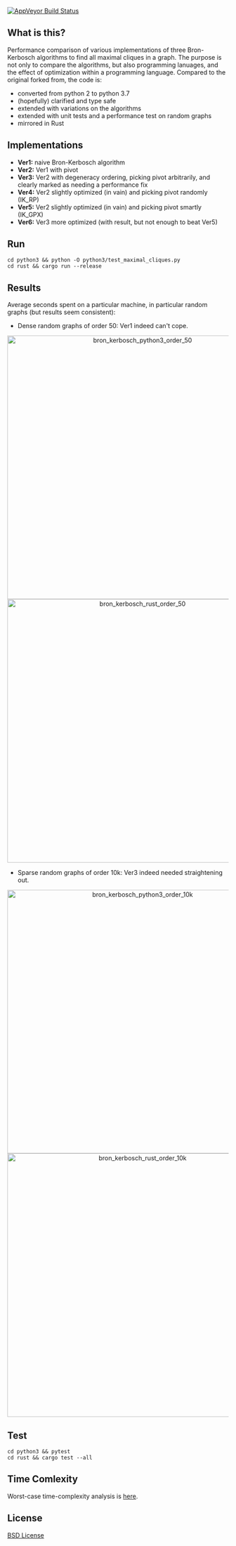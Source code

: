 [![AppVeyor Build Status](https://ci.appveyor.com/api/projects/status/github/ssomers/bron-kerbosch?svg=true&branch=master)](https://ci.appveyor.com/project/ssomers/bron-kerbosch)

## What is this?

Performance comparison of various implementations of three Bron-Kerbosch algorithms to find all maximal cliques in a graph.
The purpose is not only to compare the algorithms, but also programming lanuages, and the effect of optimization within a programming language.
Compared to the original forked from, the code is:
* converted from python 2 to python 3.7
* (hopefully) clarified and type safe
* extended with variations on the algorithms
* extended with unit tests and a performance test on random graphs
* mirrored in Rust 


## Implementations

* **Ver1:** naive Bron-Kerbosch algorithm
* **Ver2:** Ver1 with pivot
* **Ver3:** Ver2 with degeneracy ordering, picking pivot arbitrarily, and clearly marked as needing a performance fix
* **Ver4:** Ver2 slightly optimized (in vain) and picking pivot randomly (IK\_RP)
* **Ver5:** Ver2 slightly optimized (in vain) and picking pivot smartly (IK\_GPX)
* **Ver6:** Ver3 more optimized (with result, but not enough to beat Ver5)

## Run

    cd python3 && python -O python3/test_maximal_cliques.py
    cd rust && cargo run --release


## Results

Average seconds spent on a particular machine, in particular random graphs (but results seem consistent):

* Dense random graphs of order 50: Ver1 indeed can't cope.
<div><a href="https://plot.ly/~stein.somers/92/?share_key=LVkjsBy9TuBqQLN3COmN9A" target="_blank" title="bron_kerbosch_python3_order_50" style="display: block; text-align: center;"><img src="https://plot.ly/~stein.somers/92.png?share_key=LVkjsBy9TuBqQLN3COmN9A" alt="bron_kerbosch_python3_order_50" style="max-width: 100%;width: 600px;"  width="600" onerror="this.onerror=null;this.src='https://plot.ly/404.png';" /></a></div>
<div><a href="https://plot.ly/~stein.somers/94/?share_key=W9mdBlLlOMJDjj6u1UY9yv" target="_blank" title="bron_kerbosch_rust_order_50" style="display: block; text-align: center;"><img src="https://plot.ly/~stein.somers/94.png?share_key=W9mdBlLlOMJDjj6u1UY9yv" alt="bron_kerbosch_rust_order_50" style="max-width: 100%;width: 600px;"  width="600" onerror="this.onerror=null;this.src='https://plot.ly/404.png';" /></a></div>


* Sparse random graphs of order 10k: Ver3 indeed needed straightening out.
<div><a href="https://plot.ly/~stein.somers/104/?share_key=Me9i7jrXx4fYmWvPWe0oYc" target="_blank" title="bron_kerbosch_python3_order_10k" style="display: block; text-align: center;"><img src="https://plot.ly/~stein.somers/104.png?share_key=Me9i7jrXx4fYmWvPWe0oYc" alt="bron_kerbosch_python3_order_10k" style="max-width: 100%;width: 600px;"  width="600" onerror="this.onerror=null;this.src='https://plot.ly/404.png';" /></a></div>
<div><a href="https://plot.ly/~stein.somers/100/?share_key=i72XBo5uIEvrUe9j7HfL5r" target="_blank" title="bron_kerbosch_rust_order_10k" style="display: block; text-align: center;"><img src="https://plot.ly/~stein.somers/100.png?share_key=i72XBo5uIEvrUe9j7HfL5r" alt="bron_kerbosch_rust_order_10k" style="max-width: 100%;width: 600px;"  width="600" onerror="this.onerror=null;this.src='https://plot.ly/404.png';" /></a></div>


## Test
    
    cd python3 && pytest
    cd rust && cargo test --all


## Time Comlexity

Worst-case time-complexity analysis is [here](http://en.wikipedia.org/wiki/Bron%E2%80%93Kerbosch_algorithm#Worst-case_analysis).

## License

[BSD License](http://opensource.org/licenses/BSD-3-Clause)
